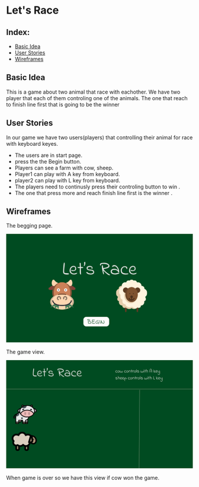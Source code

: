 
# Let's Race

## Index:

- [Basic Idea](#Basic-Idea)
- [User Stories](#user-stories)
- [Wireframes](#wireframes)

## Basic Idea 
This is a game about two animal that race with eachother. We have two player that each of them controling one of the animals. The one that reach to finish line first that is going to be the winner   

## User Stories
In our game we have two users(players) that controlling their animal for race with keyboard keyes.

* The users are in start page.
* press the the Begin button.
* Players can see a farm with cow, sheep.
* Player1 can play with A key from keyboard.
* player2 can play with L key from keyboard.
* The players need to continusly press their controling button to win .
* The one that press more and reach finish line first is the winner .
## Wireframes
The begging page. 

![image](img/start.png)

The game view. 

![image](img/game.png)

When game is over so we have this view if cow won the game. 

